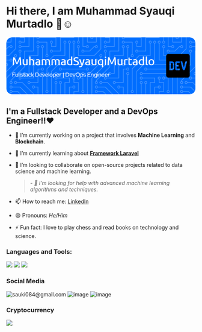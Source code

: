 # Hi there, I am Muhammad Syauqi Murtadlo 👋☺️

<!--
**MuhammadSyauqiMurtadlo/MuhammadSyauqiMurtadlo** is a ✨ _special_ ✨ repository because its `README.md` (this file) appears on your GitHub profile.

Here are some ideas to get you started:

- 🔭 I’m currently working on ...
- 🌱 I’m currently learning ...
- 👯 I’m looking to collaborate on ...
- 🤔 I’m looking for help with ...
- 💬 Ask me about ...
- 📫 How to reach me: ...
- 😄 Pronouns: ...
- ⚡ Fun fact: ...
-->

![Muhammad Syauqi Murtadlo](img/github-header-image.png)

## I'm a Fullstack Developer and a DevOps Engineer!!❤️

- 🔭 I’m currently working on a project that involves **Machine Learning** and **Blockchain**.
- 🌱 I’m currently learning about [**Framework Laravel**](https://laravel.com)
- 👯 I’m looking to collaborate on open-source projects related to data science and machine learning.

  > _- 🤔 I’m looking for help with advanced machine learning algorithms and techniques._

- 📫 How to reach me: [LinkedIn](https://www.linkedin.com/in/muhammad-syauqi-murtadlo-043138276/)
- 😄 Pronouns: _He/Him_
- ⚡ Fun fact: I love to play chess and read books on technology and science.

### Languages and Tools:

<img src="https://img.shields.io/badge/ChatGPT-74aa9c?style=for-the-badge&logo=openai&logoColor=white" />
<img src="https://img.shields.io/badge/github%20copilot-000000?style=for-the-badge&logo=githubcopilot&logoColor=white" />
<img src="https://img.shields.io/badge/Blockchain.com-121D33?logo=blockchaindotcom&logoColor=fff&style=for-the-badge" />
<!-- <img src="{BadgeURLHere}" /> -->

### Social Media

![sauki084@gmail.com](https://img.shields.io/badge/Gmail-D14836?style=for-the-badge&logo=gmail&logoColor=white)
![image](https://img.shields.io/badge/Telegram-2CA5E0?style=for-the-badge&logo=telegram&logoColor=white)
![image](https://img.shields.io/badge/WhatsApp-25D366?style=for-the-badge&logo=whatsapp&logoColor=white)

<!-- ![image]({BadgeURLHere}) -->

### Cryptocurrency

<img src="https://img.shields.io/badge/Bitcoin-000000?style=for-the-badge&logo=bitcoin&logoColor=yellow" />
